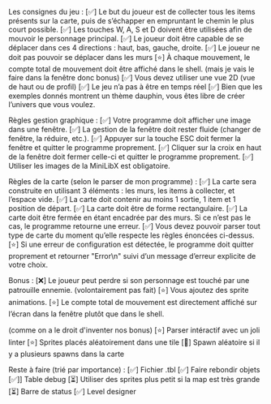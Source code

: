 Les consignes du jeu :
[✅] Le but du joueur est de collecter tous les items présents sur la carte, puis de s’échapper en empruntant le chemin le plus court possible.
[✅] Les touches W, A, S et D doivent être utilisées afin de mouvoir le personnage principal.
[✅] Le joueur doit être capable de se déplacer dans ces 4 directions : haut, bas, gauche, droite.
[✅] Le joueur ne doit pas pouvoir se déplacer dans les murs
[⭐] À chaque mouvement, le compte total de mouvement doit être affiché dans le shell. (mais je vais le faire dans la fenêtre donc bonus)
[✅] Vous devez utiliser une vue 2D (vue de haut ou de profil)
[✅] Le jeu n’a pas à être en temps réel
[✅] Bien que les exemples donnés montrent un thème dauphin, vous êtes libre de créer l’univers que vous voulez. 

Règles gestion graphique : 
[✅] Votre programme doit afficher une image dans une fenêtre.
[✅] La gestion de la fenêtre doit rester fluide (changer de fenêtre, la réduire, etc.).
[✅] Appuyer sur la touche ESC doit fermer la fenêtre et quitter le programme proprement.
[✅] Cliquer sur la croix en haut de la fenêtre doit fermer celle-ci et quitter le programme proprement.
[✅] Utiliser les images de la MiniLibX est obligatoire.

Règles de la carte (selon le parser de mon programme) :
[✅] La carte sera construite en utilisant 3 éléments : les murs, les items à collecter, et l’espace vide.
[✅] La carte doit contenir au moins 1 sortie, 1 item et 1 position de départ.
[✅] La carte doit être de forme rectangulaire.
[✅] La carte doit être fermée en étant encadrée par des murs. Si ce n’est pas le cas, le programme retourne une erreur.
[✅] Vous devez pouvoir parser tout type de carte du moment qu’elle respecte les règles énoncées ci-dessus.
[⭐] Si une erreur de configuration est détectée, le programme doit quitter proprement et retourner "Error\n" suivi d’un message d’erreur explicite de votre choix.

Bonus :
[❌] Le joueur peut perdre si son personnage est touché par une patrouille ennemie. (volontairement pas fait)
[⭐] Vous ajoutez des sprite animations.
[⭐] Le compte total de mouvement est directement affiché sur l’écran dans la fenêtre plutôt que dans le shell.

(comme on a le droit d'inventer nos bonus)
[⭐] Parser intéractif avec un joli linter
[⭐] Sprites placés aléatoirement dans une tile
[🐛] Spawn aléatoire si il y a plusieurs spawns dans la carte 

Reste à faire (trié par importance) : 
[✅] Fichier .tbl
[✅] Faire rebondir objets
[✅]] Table debug
[⏳] Utiliser des sprites plus petit si la map est très grande
[⏳] Barre de status
[✅] Level designer
